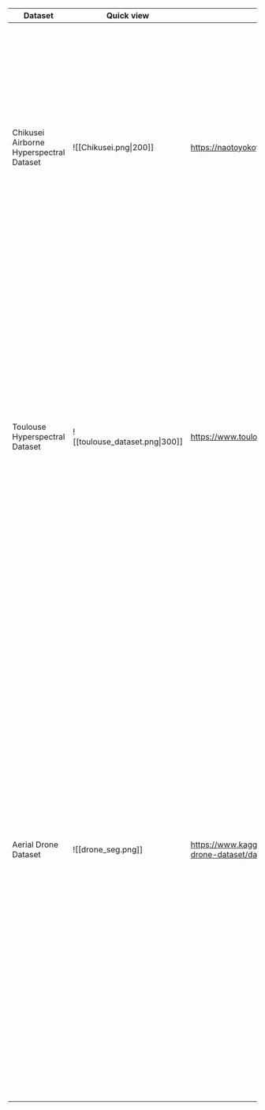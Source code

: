 
| Dataset                                 | Quick view                     | Homepage                                                                | Description                                                                                                                                                                                                                                                                                                                                                                                                                                                                                                                                                                                                                                                                                                                          | Download                                                                                      |
| --------------------------------------- | ------------------------------ | ----------------------------------------------------------------------- | ------------------------------------------------------------------------------------------------------------------------------------------------------------------------------------------------------------------------------------------------------------------------------------------------------------------------------------------------------------------------------------------------------------------------------------------------------------------------------------------------------------------------------------------------------------------------------------------------------------------------------------------------------------------------------------------------------------------------------------ | --------------------------------------------------------------------------------------------- |
| Chikusei Airborne Hyperspectral Dataset | ![[Chikusei.png\|200]]         | https://naotoyokoya.com/Download.html                                   | The hyperspectral dataset has 128 bands in the spectral range from 363 nm to 1018 nm. The scene consists of 2517x2335 pixels and the ground sampling distance was 2.5 m. Ground truth of 19 classes was collected via a field survey and visual inspection using high-resolution color images obtained by Canon EOS 5D Mark II together with the hyperspect                                                                                                                                                                                                                                                                                                                                                                          | [Download on Kaggle](https://www.kaggle.com/datasets/mingliu123/chikusei?resource=download)   |
| Toulouse Hyperspectral Dataset          | ![[toulouse_dataset.png\|300]] | https://www.toulouse-hyperspectral-data-set.com/                        | The image is provided in ground-level reflectance with **a very high spatial resolution (1 m ground sampling distance) and spectral resolution (< 8 nm) from 0.4 µm to 2.5 µm (310 channels*).** More than **380,000 pixels are sparsely labeled with land cover classes** (and secondarily with land use classes) over an area of 90 km². The land cover nomenclature contains 32 classes hierarchically organized into 16 impermeable surfaces and 16 permeable surfaces as illust                                                                                                                                                                                                                                                 | [Dataset as Module in Python](https://github.com/Romain3Ch216/TlseHypDataSet)                 |
| Aerial Drone Dataset                    | ![[drone_seg.png]]             | https://www.kaggle.com/datasets/bulentsiyah/semantic-drone-dataset/data | The Semantic Drone Dataset focuses on semantic understanding of urban scenes for increasing the safety of autonomous drone flight and landing procedures. The imagery depicts more than 20 houses from nadir (bird's eye) view acquired at an altitude of 5 to 30 meters above ground. A high resolution camera was used to acquire RGB images at a size of 6000x4000px (24Mpx). The training set 400 public images, the test set 200 private images.<br><br>PERSON DETECTION (bounding box)<br>SEMANTIC SEGMENTATION (pixel annotation)<br>CLASSES tree, gras, other vegetation, dirt, gravel, rocks, water, paved area, pool, person, dog, car, bicycle, roof, wall, fence, fence-pole, window, door, obstacle  obstacle  obstacle | [Download on Kaggle](https://www.kaggle.com/datasets/bulentsiyah/semantic-drone-dataset/data) |
|                                         |                                |                                                                         |                                                                                                                                                                                                                                                                                                                                                                                                                                                                                                                                                                                                                                                                                                                                      |                                                                                               |



